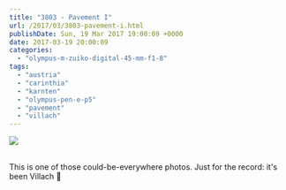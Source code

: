 ```yaml
---
title: "3803 - Pavement I"
url: /2017/03/3803-pavement-i.html
publishDate: Sun, 19 Mar 2017 19:00:09 +0000
date: 2017-03-19 20:00:09
categories: 
  - "olympus-m-zuiko-digital-45-mm-f1-8"
tags: 
  - "austria"
  - "carinthia"
  - "karnten"
  - "olympus-pen-e-p5"
  - "pavement"
  - "villach"
---
```

<div class="container">
<div class="center"><a target="_blank" href="https://d25zfm9zpd7gm5.cloudfront.net/1200x1200/2016/20160904_142110_lr.jpg"><img class="webfeedsFeaturedVisual" src="https://d25zfm9zpd7gm5.cloudfront.net/0600x0600/2016/20160904_142110_lr.jpg" /></a></div>
</div>
<br />

This is one of those could-be-everywhere photos. Just for the record: it's been Villach 🙂
